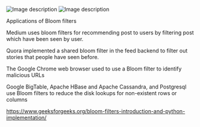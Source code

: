 ![Image description](https://github.com/adityakumar1309/learning/blob/master/images/bloom_filter1.png)
![Image description](https://github.com/adityakumar1309/learning/blob/master/images/bloom_filter2.png)

Applications of Bloom filters

Medium uses bloom filters for recommending post to users by filtering post which have been seen by user.

Quora implemented a shared bloom filter in the feed backend to filter out stories that people have seen before.

The Google Chrome web browser used to use a Bloom filter to identify malicious URLs

Google BigTable, Apache HBase and Apache Cassandra, and Postgresql use Bloom filters to reduce the disk lookups for non-existent rows or columns

https://www.geeksforgeeks.org/bloom-filters-introduction-and-python-implementation/
